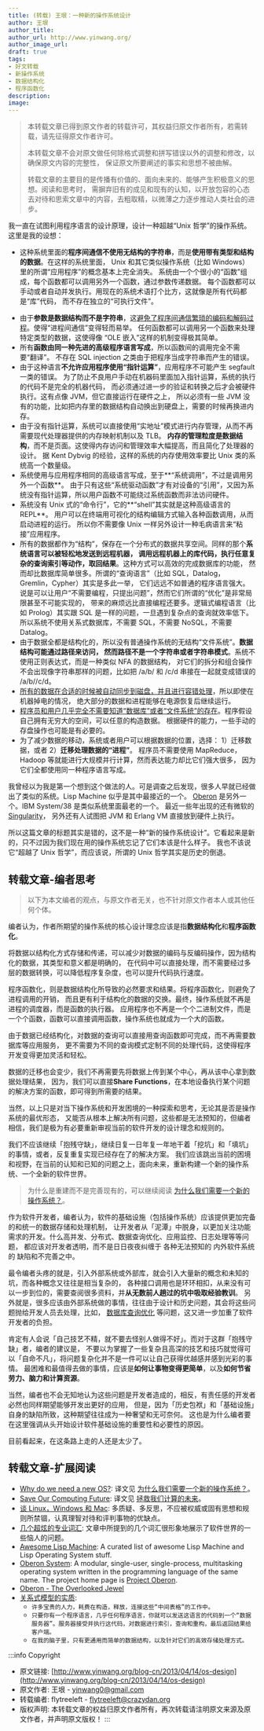 ```yaml
---
title: (转载) 王垠：一种新的操作系统设计
author: 王垠
author_title:
author_url: http://www.yinwang.org/
author_image_url:
draft: true
tags:
- 好文转载
- 新操作系统
- 数据结构化
- 程序函数化
description:
image:
---
```


> 本转载文章已得到原文作者的转载许可，其权益归原文作者所有，若需转载，请先征得原文作者许可。
>
> 本转载文章不会对原文做任何除格式调整和拼写错误以外的调整和修改，以确保原文内容的完整性，
> 保证原文所要阐述的事实和思想不被曲解。
>
> 转载文章的主要目的是传播有价值的、面向未来的、能够产生积极意义的思想。阅读和思考时，
> 需摒弃旧有的成见和现有的认知，以开放包容的心态去对待和思索文章中的内容，去粗取精，以微薄之力逐步推动人类社会的进步。

我一直在试图利用程序语言的设计原理，设计一种超越“Unix 哲学”的操作系统。这里是我的设想：
- 这种系统里面的**程序间通信不使用无结构的字符串**，而是**使用带有类型和结构的数据**。在这样的系统里面，
  Unix 和其它类似操作系统（比如 Windows）里的所谓“应用程序”的概念基本上完全消失。
  系统由一个个很小的“函数”组成，每个函数都可以调用另外一个函数，通过参数传递数据。
  每个函数都可以手动或者自动并发执行。用现在的系统术语打个比方，这就像是所有代码都是“库”代码，
  而不存在独立的“可执行文件”。
<!-- more -->
- 由于**参数是数据结构而不是字符串**，这<u>避免了程序间通信繁琐的编码和解码过程</u>。使得“进程间通信”变得轻而易举。
  任何函数都可以调用另一个函数来处理特定类型的数据，这使得像 “OLE 嵌入”这样的机制变得极其简单。
- 所有**函数由同一种先进的高级程序语言写成**，所以函数间的调用完全不需要“翻译”。
  不存在 SQL injection 之类由于把程序当成字符串而产生的错误。
- 由于这种语言**不允许应用程序使用“指针运算”**，应用程序不可能产生 segfault 一类的错误。
  为了防止不良用户手动在机器码里面加入指针运算，系统的执行的代码不是完全的机器代码，
  而必须通过进一步的验证和转换之后才会被硬件执行。这有点像 JVM，但它直接运行在硬件之上，
  所以必须有一些 JVM 没有的功能，比如把内存里的数据结构自动换出到硬盘上，需要的时候再换进内存。
- 由于没有指针运算，系统可以直接使用“实地址”模式进行内存管理，从而不再需要现代处理器提供的内存映射机制以及 TLB。
  **内存的管理粒度是数据结构**，而不是页面。这使得内存访问和管理效率大幅提高，而且简化了处理器的设计。
  据 Kent Dybvig 的经验，这样的系统的内存使用效率要比 Unix 类的系统高一个数量级。
- 系统使用与应用程序相同的高级语言写成，至于**“系统调用”，不过是调用另外一个函数**。
  由于只有这些“系统驱动函数”才有对设备的“引用”，又因为系统没有指针运算，所以用户函数不可能绕过系统函数而非法访问硬件。
- 系统没有 Unix 式的“命令行”，它的**“shell”其实就是这种高级语言的 REPL**。
  用户可以在终端用可视化的结构编辑方式输入各种函数调用，从而启动进程的运行。
  所以你不需要像 Unix 一样另外设计一种毛病语言来“粘接”应用程序。
- 所有的数据都作为“结构”，保存在一个分布式的数据共享空间。同样的那个**系统语言可以被轻松地发送到远程机器，
  调用远程机器上的库代码，执行任意复杂的查询索引等动作，取回结果**。这种方式可以高效的完成数据库的功能，
  然而却比数据库简单很多。所谓的“查询语言”（比如 SQL，Datalog，Gremlin，Cypher）其实是多此一举，
  它们远远不如普通的程序语言强大。说是可以让用户“不需要编程，只提出问题”，然而它们所谓的“优化”是非常局限甚至不可能实现的，
  带来的麻烦远比直接编程还要多。逻辑式编程语言（比如 Prolog）其实跟 SQL 是一样的问题，一旦遇到复杂点的查询就效率低下。
  所以系统不使用关系式数据库，不需要 SQL，不需要 NoSQL，不需要 Datalog。
- 由于数据全都是结构化的，所以没有普通操作系统的无结构“文件系统”。**数据结构可能通过路径来访问，
  然而路径不是一个字符串或者字符串模式**。系统不使用正则表达式，而是一种类似 NFA 的数据结构，
  对它们的拆分和组合操作不会出现像字符串那样的问题，比如把 /a/b/ 和 /c/d 串接在一起就变成错误的 /a/b//c/d。
- <u>所有的数据在合适的时候被自动同步到磁盘，并且进行容错处理</u>，所以即使在机器掉电的情况，
  绝大部分的数据和进程能够在电源恢复后继续运行。
- <u>程序员和用户几乎完全不需要知道“数据库”或者“文件系统”的存在</u>。程序假设自己拥有无穷大的空间，可以任意的构造数据。
  根据硬件的能力，一些手动的存盘操作也可能是有必要的。
- 为了减少数据的移动，系统或者用户可以根据数据的位置，选择： 1）迁移数据，或者 2）**迁移处理数据的“进程”**。
  程序员不需要使用 MapReduce，Hadoop 等就能进行大规模并行计算，然而表达能力却比它们强大很多，
  因为它们全都使用同一种程序语言写成。

我曾经以为我是第一个想到这个做法的人。可是调查之后发现，很多人早就已经做出了类似的系统。Lisp Machine 似乎是其中最接近的一个。
[Oberon](http://www.yinwang.org/blog-cn/2013/03/07/oberon) 是另外一个。IBM System/38 是类似系统里面最老的一个。
最近一些年出现的还有微软的 [Singularity](http://research.microsoft.com/en-us/projects/Singularity)，
另外还有人试图把 JVM 和 Erlang VM 直接放到硬件上执行。

所以这篇文章的标题其实是错的，这不是一种“新的操作系统设计”。它看起来是新的，只不过因为我们现在用的操作系统忘记了它们本该是什么样子。
我也不该说它“超越了 Unix 哲学”，而应该说，所谓的 Unix 哲学其实是历史的倒退。

## 转载文章-编者思考

> 以下为本文编者的观点，与原文作者无关，也不针对原文作者本人或其他任何个体。

编者认为，作者所期望的操作系统的核心设计理念应该是指**数据结构化**和**程序函数化**。

将数据以结构化方式存储和传递，可以减少对数据的编码与反编码操作，因为结构化的数据，其类型和意义都是明确的，
在代码中可以直接处理，而不需要经过多层的数据转换，可以降低程序复杂度，也可以提升代码执行速度。

程序函数化，则是数据结构化所导致的必然要求和结果。将程序函数化，则避免了进程调用的开销，
而且更有利于结构化的数据的交换。最终，操作系统就不再是进程的调度器，而是函数的执行器。
应用程序也不再是一个个二进制文件，而是一个个函数，函数可以直接调用函数，操作系统也就成为一个大的函数。

由于数据已经结构化，对数据的查询可以直接用查询函数即可完成，而不再需要数据库等应用服务，
更不需要为不同的查询模式定制不同的处理代码，这使得程序开发变得更加灵活和轻松。

数据的迁移也会变少，我们不再需要先将数据上传到某个中心，再从该中心拿到数据处理结果，
因为，我们可以直接**Share Functions**，在本地设备执行某个问题的解决方案的函数，即可得到所需要的结果。

当然，以上只是对当下操作系统和开发困境的一种探索和思考，无论其是否是操作系统的最优形态，
又能否从根本上解决所有问题，这些都是无法预知的，但编者相信，我们是极为有必要重新审视当前的软件开发的设计理念和规则的。

我们不应该继续「抱残守缺」，继续日复一日年复一年地干着「挖坑」和「填坑」的事情，或者，反复重复实现已经存在了的解决方案。
我们应该跳出当前的困境和视野，在当前的认知和已知的问题之上，面向未来，重新构建一个新的操作系统、一个全新的软件世界。

> 为什么是重建而不是完善现有的，可以继续阅读 [为什么我们需要一个新的操作系统？](./why-do-we-need-a-new-os)。

作为软件开发者，编者认为，软件的基础设施（包括操作系统）应该提供更加完备的和统一的数据存储和处理机制，
让开发者从「泥潭」中脱身，以更加关注功能需求的开发。什么高并发、分布式、数据查询优化、应用监控、日志处理等等问题，
都应该对开发者透明，而不是日日夜夜纠缠于 各种无法预知的 内外软件系统的 缺陷和不完善之中。

最令编者头疼的就是，引入外部系统或外部库，就会引入大量新的概念和未知的坑，而各种概念又往往是相当复杂的，
各种接口调用也是环环相扣，从来没有可以一步到位的，需要查阅很多资料，并**从无数前人趟过的坑中吸取经验教训**。
另外就是，很多应该由外部系统做的事情，往往由于设计和历史问题，其会将这些问题抛给开发人员去处理，比如，
[数据库查询优化](http://www.yinwang.org/blog-cn/2014/04/24/relational#%E5%85%B3%E7%B3%BB%E5%BC%8F%E6%A8%A1%E5%9E%8B%E7%9A%84%E5%B1%80%E9%99%90%E6%80%A7)
等问题，这又进一步加重了软件开发者的负担。

肯定有人会说「自己技艺不精，就不要去怪别人做得不好」。而对于这群「抱残守缺」者，编者的建议是，
不要以为掌握了一些复杂且高深的技艺和技巧就觉得可以「自命不凡」，将问题复杂化并不是一件可以让自己获得优越感并感到光彩的事情。
最困难和最值得去做的事情，应该是**如何让事物变得更简单**，以及**如何节省劳力、脑力和计算资源**。

当然，编者也不会无知地认为这些问题是开发者造成的，相反，有责任感的开发者必然也同样期望能够开发出更好的应用，
但是，因为「历史包袱」和「基础设施」自身的缺陷所致，这种期望往往成为一种奢望和无可奈何。
这也是为什么编者要在这里强调从头开始设计软件基础设施的重要性和必要性的原因。

目前看起来，在这条路上走的人还是太少了。

## 转载文章-扩展阅读

- [Why do we need a new OS?](https://3lproject.org/blog/why-do-we-need-a-new-os):
  译文见 [为什么我们需要一个新的操作系统？](./why-do-we-need-a-new-os)。
- [Save Our Computing Future](https://thintz.com/essays/save-our-computing-future):
  译文见 [拯救我们计算的未来](./save-our-computing-future)。
- [谈 Linux，Windows 和 Mac](http://www.yinwang.org/blog-cn/2013/03/07/linux-windows-mac):
  多质疑、多反思，不应被权威或固有思想和规则所禁锢，认真理智对待和评判事物的优缺点。
- [几个超炫的专业词汇](http://www.yinwang.org/blog-cn/2013/04/15/terminology):
  文章中所提到的几个词汇很形象地展示了软件世界的一些恼人的问题。
- [Awesome Lisp Machine](https://github.com/ghosthamlet/awesome-lisp-machine):
  A curated list of awesome Lisp Machine and Lisp Operating System stuff.
- [Oberon System](https://en.wikipedia.org/wiki/Oberon_(operating_system)):
  A modular, single-user, single-process, multitasking operating system written in the programming language of the same name.
  The project home page is [Project Oberon](http://www.projectoberon.com/).
- [Oberon - The Overlooked Jewel](https://pdfs.semanticscholar.org/d48b/ecdaf5c3d962e2778f804e8c64d292de408b.pdf)
- [关系式模型的实质](http://www.yinwang.org/blog-cn/2014/04/24/relational):
  - `许多宝贵的人力，耗费在构造，释放，连接这些“中间表格”的工作中。`
  - `只要你有一个程序语言，几乎任何程序语言，你就可以发送这语言的代码到一个“数据服务器”。服务器接受并执行这代码，对数据进行索引，查询和重构，最后返回结果给客户端。`
  - `在我的脑子里，只有更通用而简单的数据结构，以及针对它们的高效存储处理方式。`


:::info Copyright
- 原文链接: [http://www.yinwang.org/blog-cn/2013/04/14/os-design](http://www.yinwang.org/blog-cn/2013/04/14/os-design)
- 原文作者: 王垠 - [yinwang0@gmail.com ](mailto:yinwang0@gmail.com )
- 转载编者: flytreeleft - [flytreeleft@crazydan.org](mailto:flytreeleft@crazydan.org)
- 版权声明: 本转载文章的权益归原文作者所有，再次转载请注明原文来源及原文作者，并声明原文版权！
:::
